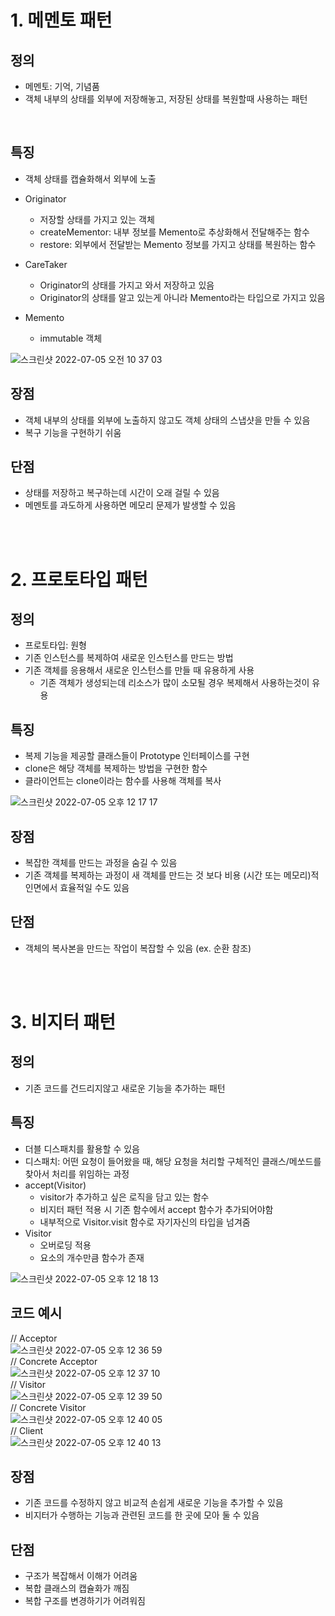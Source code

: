 # 1. 메멘토 패턴

## 정의
- 메멘토: 기억, 기념품
- 객체 내부의 상태를 외부에 저장해놓고, 저장된 상태를 복원할때 사용하는 패턴

<br>

## 특징
- 객체 상태를 캡슐화해서 외부에 노출

- Originator
  - 저장할 상태를 가지고 있는 객체
  - createMementor: 내부 정보를 Memento로 추상화해서 전달해주는 함수
  - restore: 외부에서 전달받는 Memento 정보를 가지고 상태를 복원하는 함수

- CareTaker
  - Originator의 상태를 가지고 와서 저장하고 있음
  - Originator의 상태를 알고 있는게 아니라 Memento라는 타입으로 가지고 있음

- Memento
  - immutable 객체

![스크린샷 2022-07-05 오전 10 37 03](https://user-images.githubusercontent.com/42891424/177242590-b6b77d2d-af47-4633-abcf-432ec033931e.png)

## 장점 
- 객체 내부의 상태를 외부에 노출하지 않고도 객체 상태의 스냅샷을 만들 수 있음
- 복구 기능을 구현하기 쉬움

## 단점
- 상태를 저장하고 복구하는데 시간이 오래 걸릴 수 있음
- 메멘토를 과도하게 사용하면 메모리 문제가 발생할 수 있음

<br/><br/>

# 2. 프로토타입 패턴
## 정의
- 프로토타입: 원형
- 기존 인스턴스를 복제하여 새로운 인스턴스를 만드는 방법
- 기존 객체를 응용해서 새로운 인스턴스를 만들 때 유용하게 사용
  - 기존 객체가 생성되는데 리소스가 많이 소모될 경우 복제해서 사용하는것이 유용


## 특징
- 복제 기능을 제공할 클래스들이 Prototype 인터페이스를 구현
- clone은 해당 객체를 복제하는 방법을 구현한 함수
- 클라이언트는 clone이라는 함수를 사용해 객체를 복사

![스크린샷 2022-07-05 오후 12 17 17](https://user-images.githubusercontent.com/42891424/177242802-8f653cd4-07f8-4657-89b8-479af2dd450a.png)


## 장점 
- 복잡한 객체를 만드는 과정을 숨길 수 있음
- 기존 객체를 복제하는 과정이 새 객체를 만드는 것 보다 비용 (시간 또는 메모리)적인면에서 효율적일 수도 있음

## 단점
- 객체의 복사본을 만드는 작업이 복잡할 수 있음 (ex. 순환 참조)

<br/><br/>

# 3. 비지터 패턴
## 정의
- 기존 코드를 건드리지않고 새로운 기능을 추가하는 패턴

## 특징
- 더블 디스패치를 활용할 수 있음
- 디스패치: 어떤 요청이 들어왔을 때, 해당 요청을 처리할 구체적인 클래스/메쏘드를 찾아서 처리를 위임하는 과정
- accept(Visitor)
  - visitor가 추가하고 싶은 로직을 담고 있는 함수
  - 비지터 패턴 적용 시 기존 함수에서 accept 함수가 추가되어야함 
  - 내부적으로 Visitor.visit 함수로 자기자신의 타입을 넘겨줌
- Visitor
  - 오버로딩 적용
  - 요소의 개수만큼 함수가 존재

![스크린샷 2022-07-05 오후 12 18 13](https://user-images.githubusercontent.com/42891424/177242854-a36619b6-0f20-4f8c-bb17-b8071b8d673f.png)


## 코드 예시
// Acceptor
<br/>
![스크린샷 2022-07-05 오후 12 36 59](https://user-images.githubusercontent.com/42891424/177244685-d9e2fc3e-1082-4591-8d95-1fd754c6851d.png)
<br/>
// Concrete Acceptor
<br/>
![스크린샷 2022-07-05 오후 12 37 10](https://user-images.githubusercontent.com/42891424/177244692-038e6de5-3101-4106-a5ab-47137fe9395f.png)
<br/>
// Visitor
<br/>
![스크린샷 2022-07-05 오후 12 39 50](https://user-images.githubusercontent.com/42891424/177245261-e8ffb02d-c716-4b38-bedf-cc080d1f8e35.png)
<br/>
// Concrete Visitor
<br/>
![스크린샷 2022-07-05 오후 12 40 05](https://user-images.githubusercontent.com/42891424/177245020-d7f23979-cfdf-4f78-bf89-073564233b47.png)
<br/>
// Client
<br/>
![스크린샷 2022-07-05 오후 12 40 13](https://user-images.githubusercontent.com/42891424/177245285-180cc2bd-f7b0-4739-a8e4-5ba913b0211a.png)





## 장점
- 기존 코드를 수정하지 않고 비교적 손쉽게 새로운 기능을 추가할 수 있음
- 비지터가 수행하는 기능과 관련된 코드를 한 곳에 모아 둘 수 있음

## 단점
- 구조가 복잡해서 이해가 어려움
- 복합 클래스의 캡슐화가 깨짐
- 복합 구조를 변경하기가 어려워짐

